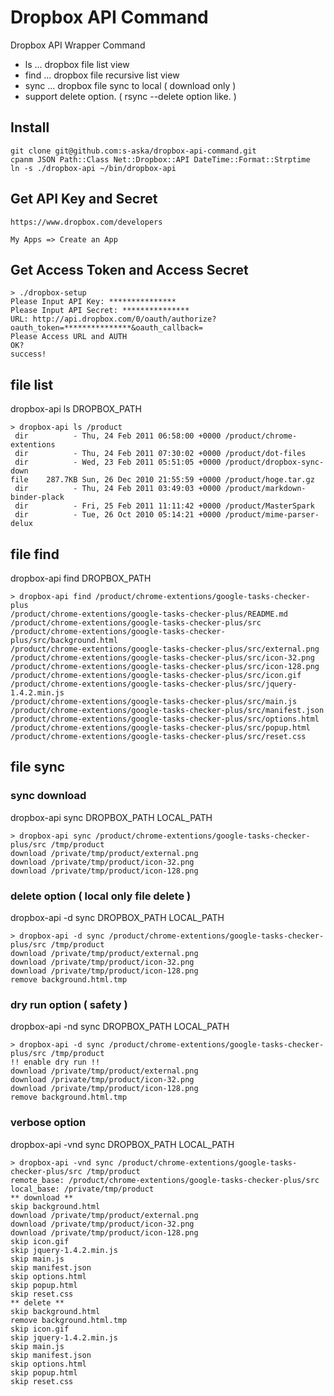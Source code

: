 # Dropbox API Command

Dropbox API Wrapper Command

- ls   ... dropbox file list view
- find ... dropbox file recursive list view
- sync ... dropbox file sync to local ( download only )
- support delete option. ( rsync --delete option like. )

## Install

    git clone git@github.com:s-aska/dropbox-api-command.git
    cpanm JSON Path::Class Net::Dropbox::API DateTime::Format::Strptime
    ln -s ./dropbox-api ~/bin/dropbox-api

## Get API Key and Secret

    https://www.dropbox.com/developers

    My Apps => Create an App

## Get Access Token and Access Secret

    > ./dropbox-setup
    Please Input API Key: ***************
    Please Input API Secret: ***************
    URL: http://api.dropbox.com/0/oauth/authorize?oauth_token=***************&oauth_callback=
    Please Access URL and AUTH
    OK?
    success!

## file list

dropbox-api ls DROPBOX_PATH

    > dropbox-api ls /product
     dir          - Thu, 24 Feb 2011 06:58:00 +0000 /product/chrome-extentions
     dir          - Thu, 24 Feb 2011 07:30:02 +0000 /product/dot-files
     dir          - Wed, 23 Feb 2011 05:51:05 +0000 /product/dropbox-sync-down
    file    287.7KB Sun, 26 Dec 2010 21:55:59 +0000 /product/hoge.tar.gz
     dir          - Thu, 24 Feb 2011 03:49:03 +0000 /product/markdown-binder-plack
     dir          - Fri, 25 Feb 2011 11:11:42 +0000 /product/MasterSpark
     dir          - Tue, 26 Oct 2010 05:14:21 +0000 /product/mime-parser-delux

## file find

dropbox-api find DROPBOX_PATH

    > dropbox-api find /product/chrome-extentions/google-tasks-checker-plus
    /product/chrome-extentions/google-tasks-checker-plus/README.md
    /product/chrome-extentions/google-tasks-checker-plus/src
    /product/chrome-extentions/google-tasks-checker-plus/src/background.html
    /product/chrome-extentions/google-tasks-checker-plus/src/external.png
    /product/chrome-extentions/google-tasks-checker-plus/src/icon-32.png
    /product/chrome-extentions/google-tasks-checker-plus/src/icon-128.png
    /product/chrome-extentions/google-tasks-checker-plus/src/icon.gif
    /product/chrome-extentions/google-tasks-checker-plus/src/jquery-1.4.2.min.js
    /product/chrome-extentions/google-tasks-checker-plus/src/main.js
    /product/chrome-extentions/google-tasks-checker-plus/src/manifest.json
    /product/chrome-extentions/google-tasks-checker-plus/src/options.html
    /product/chrome-extentions/google-tasks-checker-plus/src/popup.html
    /product/chrome-extentions/google-tasks-checker-plus/src/reset.css

## file sync

### sync download

dropbox-api sync DROPBOX_PATH LOCAL_PATH

    > dropbox-api sync /product/chrome-extentions/google-tasks-checker-plus/src /tmp/product
    download /private/tmp/product/external.png
    download /private/tmp/product/icon-32.png
    download /private/tmp/product/icon-128.png

### delete option ( local only file delete )

dropbox-api -d sync DROPBOX_PATH LOCAL_PATH

    > dropbox-api -d sync /product/chrome-extentions/google-tasks-checker-plus/src /tmp/product
    download /private/tmp/product/external.png
    download /private/tmp/product/icon-32.png
    download /private/tmp/product/icon-128.png
    remove background.html.tmp

### dry run option ( safety )

dropbox-api -nd sync DROPBOX_PATH LOCAL_PATH

    > dropbox-api -d sync /product/chrome-extentions/google-tasks-checker-plus/src /tmp/product
    !! enable dry run !!
    download /private/tmp/product/external.png
    download /private/tmp/product/icon-32.png
    download /private/tmp/product/icon-128.png
    remove background.html.tmp

### verbose option

dropbox-api -vnd sync DROPBOX_PATH LOCAL_PATH

    > dropbox-api -vnd sync /product/chrome-extentions/google-tasks-checker-plus/src /tmp/product
    remote_base: /product/chrome-extentions/google-tasks-checker-plus/src
    local_base: /private/tmp/product
    ** download **
    skip background.html
    download /private/tmp/product/external.png
    download /private/tmp/product/icon-32.png
    download /private/tmp/product/icon-128.png
    skip icon.gif
    skip jquery-1.4.2.min.js
    skip main.js
    skip manifest.json
    skip options.html
    skip popup.html
    skip reset.css
    ** delete **
    skip background.html
    remove background.html.tmp
    skip icon.gif
    skip jquery-1.4.2.min.js
    skip main.js
    skip manifest.json
    skip options.html
    skip popup.html
    skip reset.css
